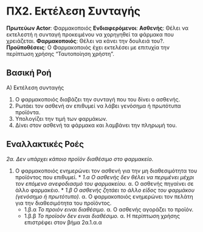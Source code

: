 # ΠΧ2. Εκτέλεση Συνταγής
**Πρωτεύων Actor**: Φαρμακοποιός
**Ενδιαφερόμενοι**:
**Ασθενής**: Θέλει να εκτελεστή η συνταγή προκειμένου να χορηγηθεί τα φάρμακα που χρειάζεται.
**Φαρμακοποιός**: Θέλει να κάνει την δουλειά του?.
**Προϋποθέσεις**: Ο Φαρμακοποιός έχει εκτελέσει με επιτυχία την περίπτωση χρήσης “Ταυτοποίηση χρήστη”.

## Βασική Ροή
Α) Εκτέλεση συνταγής
1. Ο φαρμακοποιός διαβάζει την συνταγή που του δίνει ο ασθενής.
2. Ρωτάει τον ασθενή αν επιθυμεί να λάβει γενόσημα ή πρωτότυπα προϊόντα.
3. Υπολογίζει την τιμή των φαρμάκων.
4. Δίνει στον ασθενή τα φάρμακα και λαμβάνει την πληρωμή του.
   
## Εναλλακτικές Ροές
*2α. Δεν υπάρχει κάποιο προϊόν διαθέσιμο στο φαρμακείο.*
  1. Ο φαρμακοποιός ενημερώνει τον ασθενή για την μη διαθεσιμότητα του προϊόντος που επιθυμεί.
    * *1.α Ο ασθενής δεν θέλει να περιμένει μέχρι τον επόμενο ανεφοδιασμό του φαρμακείου.* 
     α. Ο ασθενής πηγαίνει σε άλλο φαρμακέιο.
    * *1.β Ο ασθενής ζητάει το άλλο είδος του φαρμάκου (γενόσημο ή πρωτότυπο).* 
     α. Ο φαρμακοποιός ενημερώνει τον πελάτη για την διαθεσιμότητα του προϊόντος.
      * 1.β.α *Το προιόν ειναι διαθέσιμο.* 
        α. Ο ασθενής αγοράζει το προϊόν.
      * 1.β.β *Το προϊοόν δεν ειναι διαθέσιμο.*
        α. Η περίπτωση χρήσης επιστρέφει στον βήμα 2α.1.α.α
        